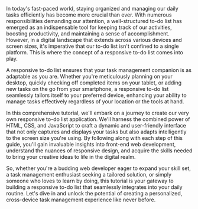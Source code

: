 In today's fast-paced world, staying organized and managing our daily tasks efficiently has become more crucial than ever. With numerous responsibilities demanding our attention, a well-structured to-do list has emerged as an indispensable tool for keeping track of our activities, boosting productivity, and maintaining a sense of accomplishment. However, in a digital landscape that extends across various devices and screen sizes, it's imperative that our to-do list isn't confined to a single platform. This is where the concept of a responsive to-do list comes into play.

A responsive to-do list ensures that your task management companion is as adaptable as you are. Whether you're meticulously planning on your desktop, quickly checking off completed items on your tablet, or adding new tasks on the go from your smartphone, a responsive to-do list seamlessly tailors itself to your preferred device, enhancing your ability to manage tasks effectively regardless of your location or the tools at hand.

In this comprehensive tutorial, we'll embark on a journey to create our very own responsive to-do list application. We'll harness the combined power of HTML, CSS, and JavaScript to craft a dynamic and user-friendly interface that not only captures and displays your tasks but also adapts intelligently to the screen size you're using. By following along with each step of this guide, you'll gain invaluable insights into front-end web development, understand the nuances of responsive design, and acquire the skills needed to bring your creative ideas to life in the digital realm.

So, whether you're a budding web developer eager to expand your skill set, a task management enthusiast seeking a tailored solution, or simply someone who loves to learn by doing, this tutorial is your gateway to building a responsive to-do list that seamlessly integrates into your daily routine. Let's dive in and unlock the potential of creating a personalized, cross-device task management experience like never before.
